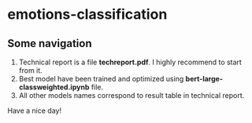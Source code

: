 # emotions-classification

## Some navigation
1. Technical report is a file **techreport.pdf**. I highly recommend to start from it.
2. Best model have been trained and optimized using **bert-large-classweighted.ipynb** file.
3. All other models names correspond to result table in technical report.

Have a nice day!
